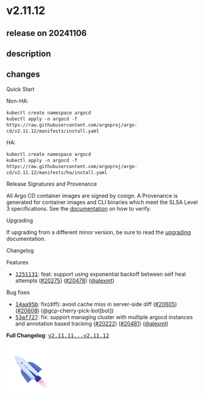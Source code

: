 # v2.11.12

## release on 20241106
## description
## changes
Quick Start

Non-HA:

    kubectl create namespace argocd
    kubectl apply -n argocd -f https://raw.githubusercontent.com/argoproj/argo-cd/v2.11.12/manifests/install.yaml

HA:

    kubectl create namespace argocd
    kubectl apply -n argocd -f https://raw.githubusercontent.com/argoproj/argo-cd/v2.11.12/manifests/ha/install.yaml

Release Signatures and Provenance

All Argo CD container images are signed by cosign. A Provenance is generated for container images and CLI binaries which meet the SLSA Level 3 specifications. See the <a href="https://argo-cd.readthedocs.io/en/stable/operator-manual/signed-release-assets" rel="nofollow">documentation</a> on how to verify.

Upgrading

If upgrading from a different minor version, be sure to read the <a href="https://argo-cd.readthedocs.io/en/stable/operator-manual/upgrading/overview/" rel="nofollow">upgrading</a> documentation.

Changelog

Features

* <a class="commit-link" data-hovercard-type="commit" data-hovercard-url="https://github.com/argoproj/argo-cd/commit/12511316eeeebe068cda3d43b2e4ea4110e96a47/hovercard" href="https://github.com/argoproj/argo-cd/commit/12511316eeeebe068cda3d43b2e4ea4110e96a47"><tt>1251131</tt></a>: feat: support using exponential backoff between self heal attempts (<a class="issue-link js-issue-link" data-error-text="Failed to load title" data-id="2571555924" data-permission-text="Title is private" data-url="https://github.com/argoproj/argo-cd/issues/20275" data-hovercard-type="pull_request" data-hovercard-url="/argoproj/argo-cd/pull/20275/hovercard" href="https://github.com/argoproj/argo-cd/pull/20275">#20275</a>) (<a class="issue-link js-issue-link" data-error-text="Failed to load title" data-id="2603576346" data-permission-text="Title is private" data-url="https://github.com/argoproj/argo-cd/issues/20478" data-hovercard-type="pull_request" data-hovercard-url="/argoproj/argo-cd/pull/20478/hovercard" href="https://github.com/argoproj/argo-cd/pull/20478">#20478</a>) (<a class="user-mention notranslate" data-hovercard-type="user" data-hovercard-url="/users/alexmt/hovercard" data-octo-click="hovercard-link-click" data-octo-dimensions="link_type:self" href="https://github.com/alexmt">@alexmt</a>)

Bug fixes

* <a class="commit-link" data-hovercard-type="commit" data-hovercard-url="https://github.com/argoproj/argo-cd/commit/14aa95b6b62b987387b2c50fb25983d180040ea2/hovercard" href="https://github.com/argoproj/argo-cd/commit/14aa95b6b62b987387b2c50fb25983d180040ea2"><tt>14aa95b</tt></a>: fix(diff): avoid cache miss in server-side diff (<a class="issue-link js-issue-link" data-error-text="Failed to load title" data-id="2625612188" data-permission-text="Title is private" data-url="https://github.com/argoproj/argo-cd/issues/20605" data-hovercard-type="pull_request" data-hovercard-url="/argoproj/argo-cd/pull/20605/hovercard" href="https://github.com/argoproj/argo-cd/pull/20605">#20605</a>) (<a class="issue-link js-issue-link" data-error-text="Failed to load title" data-id="2625738208" data-permission-text="Title is private" data-url="https://github.com/argoproj/argo-cd/issues/20608" data-hovercard-type="pull_request" data-hovercard-url="/argoproj/argo-cd/pull/20608/hovercard" href="https://github.com/argoproj/argo-cd/pull/20608">#20608</a>) (@gcp-cherry-pick-bot[bot])
* <a class="commit-link" data-hovercard-type="commit" data-hovercard-url="https://github.com/argoproj/argo-cd/commit/53af7273d91cc05a85b6d2d195a3068abcc31a16/hovercard" href="https://github.com/argoproj/argo-cd/commit/53af7273d91cc05a85b6d2d195a3068abcc31a16"><tt>53af727</tt></a>: fix: support managing cluster with multiple argocd instances and annotation based tracking (<a class="issue-link js-issue-link" data-error-text="Failed to load title" data-id="2565111692" data-permission-text="Title is private" data-url="https://github.com/argoproj/argo-cd/issues/20222" data-hovercard-type="pull_request" data-hovercard-url="/argoproj/argo-cd/pull/20222/hovercard" href="https://github.com/argoproj/argo-cd/pull/20222">#20222</a>) (<a class="issue-link js-issue-link" data-error-text="Failed to load title" data-id="2603580974" data-permission-text="Title is private" data-url="https://github.com/argoproj/argo-cd/issues/20481" data-hovercard-type="pull_request" data-hovercard-url="/argoproj/argo-cd/pull/20481/hovercard" href="https://github.com/argoproj/argo-cd/pull/20481">#20481</a>) (<a class="user-mention notranslate" data-hovercard-type="user" data-hovercard-url="/users/alexmt/hovercard" data-octo-click="hovercard-link-click" data-octo-dimensions="link_type:self" href="https://github.com/alexmt">@alexmt</a>)

<strong>Full Changelog</strong>: <a class="commit-link" href="https://github.com/argoproj/argo-cd/compare/v2.11.11...v2.11.12"><tt>v2.11.11...v2.11.12</tt></a>

<a href="https://argoproj.github.io/cd/" rel="nofollow"><img src="https://raw.githubusercontent.com/argoproj/argo-site/master/content/pages/cd/gitops-cd.png" width="25%" style="max-width: 100%;"></a>

